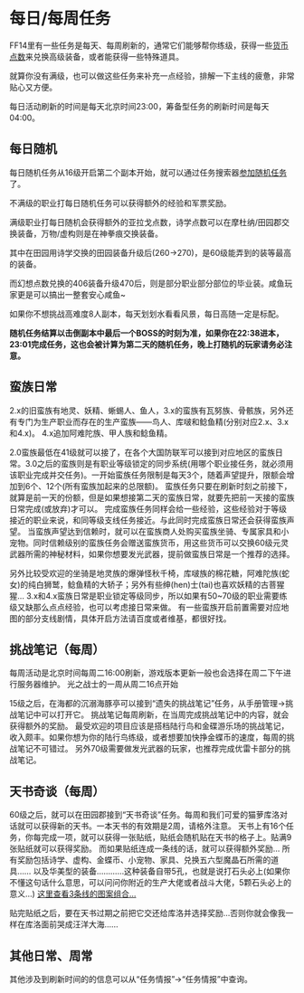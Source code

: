 # 每日/每周任务

FF14里有一些任务是每天、每周刷新的，通常它们能够帮你练级，获得一些[货币点数](/advanced/currency.md#战斗通货——亚拉戈神典石)来兑换高级装备，或者能获得一些特殊道具。

就算你没有满级，也可以做这些任务来补充一点经验，排解一下主线的疲惫，非常贴心又方便。

每日活动刷新的时间是每天北京时间23:00，筹备型任务的刷新时间是每天04:00。

## 每日随机

每日随机任务从16级开启第二个副本开始，就可以通过任务搜索器[参加随机任务](/basic/battle.md#随机副本)了。

不满级的职业打每日随机任务可以获得额外的经验和军票奖励。

满级职业打每日随机会获得额外的亚拉戈点数，诗学点数可以在摩杜纳/田园郡交换装备，万物/虚构则是在神拳痕交换装备。

其中在田园用诗学交换的田园装备升级后(260→270)，是60级能弄到的装等最高的装备。

而幻想点数兑换的406装备升级470后，则是部分职业部分部位的毕业装。咸鱼玩家更是可以搞出一整套安心咸鱼~

如果你不想挑战高难度8人副本，每天划划水看看风景，每日高随一定是标配。

**随机任务结算以击倒副本中最后一个BOSS的时刻为准，如果你在22:38进本，23:01完成任务，这也会被计算为第二天的随机任务，晚上打随机的玩家请务必注意。**

## 蛮族日常
2.x的旧蛮族有地灵、妖精、蜥蜴人、鱼人，3.x的蛮族有瓦努族、骨骸族，另外还有专门为生产职业而存在的生产蛮族——鸟人、库啵和鲶鱼精(分别对应2.x、3.x和4.x)。
4.x追加阿难陀族、甲人族和鲶鱼精。

2.0蛮族最低在41级就可以接了，在各个大国防联军可以接到对应地区的蛮族日常。3.0之后的蛮族则是有职业等级锁定的同步系统(用哪个职业接任务，就必须用该职业完成并交任务)。一开始蛮族任务限制是每天3个，随着声望提升，限额会增加到6个、12个(所有蛮族加起来的总限额)。
蛮族任务只要在刷新时刻之前接下，就算是前一天的份额，但是如果想接第二天的蛮族日常，就要先把前一天接的蛮族日常完成(或放弃)才可以。
完成蛮族任务同样会给一些经验，这些经验对于等级接近的职业来说，和同等级支线任务接近。与此同时完成蛮族日常还会获得蛮族声望。
当蛮族声望达到信赖时，就可以在蛮族商人处购买蛮族坐骑、专属家具和小宠物。同时信赖级别的蛮族任务会赠送蛮族货币，用这些货币可以交换60级元灵武器所需的神秘材料，如果你想要发光武器，提前做蛮族日常是一个推荐的选择。

另外比较受欢迎的坐骑是地灵族的爆弹怪秋千椅，库啵族的棉花糖，阿难陀族(蛇女)的纯白狮鹫，鲶鱼精的大轿子；另外有些绅(hen)士(tai)也喜欢妖精的古菩猩猩…
3.x和4.x蛮族日常是职业锁定等级同步，所以如果有50~70级的职业需要练级又缺那么点点经验，也可以考虑接日常来做。
有一些蛮族开启前置需要对应地图的部分支线剧情，具体开启方法请百度或者维基，都很好找。

## 挑战笔记（每周）
每周活动是北京时间每周二16:00刷新，游戏版本更新一般也会选择在周二下午进行服务器维护。 光之战士的一周从周二16点开始

15级之后，在海都的沉溺海豚亭可以接到“遗失的挑战笔记”任务，从手册管理→挑战笔记中可以打开它。
挑战笔记每周刷新，在当周完成挑战笔记中的内容，就会获得额外的奖励。
最受欢迎的项目应该是搭档陆行鸟和金碟游乐场的挑战笔记，收入颇丰。如果你想为你的陆行鸟练级，或者想要加快挣金蝶币的速度，每周的挑战笔记不可错过。
另外70级需要做发光武器的玩家，也推荐完成优雷卡部分的挑战笔记。

## 天书奇谈（每周）
60级之后，就可以在田园郡接到“天书奇谈”任务。每周和我们可爱的猫萝库洛对话就可以获得新的天书。一本天书的有效期是2周，请格外注意。
天书上有16个任务，你每完成一项，就可以获得一张贴纸，贴纸会随机贴在天书的格子上。贴满9张贴纸就可以获得奖励。
而如果贴纸连成一条线的话，就可以获得额外奖励…
所有奖励包括诗学、虚构、金蝶币、小宠物、家具、兑换五六型魔晶石所需的道具……
以及华美型的装备…………这种装备自带5孔，也就是说打石头必上(如果你不懂这句话什么意思，可以问问你附近的生产大佬或者战斗大佬，5颗石头必上的意义…)
[这里查看3条线的图案组合…](https://www.ffxiv.cn/detail/article/251)

贴完贴纸之后，要在天书过期之前把它交还给库洛并选择奖励…否则你就会像我一样在库洛面前哭成汪洋大海……

## 其他日常、周常
其他涉及到刷新时间的的信息可以从“任务情报”→“任务情报”中查询。

